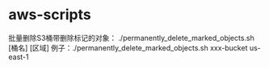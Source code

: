 # aws-scripts
批量删除S3桶带删除标记的对象： ./permanently_delete_marked_objects.sh [桶名] [区域]
例子：./permanently_delete_marked_objects.sh xxx-bucket us-east-1
